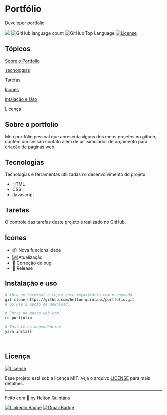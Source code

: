 # Portfólio

 Developer portfolio
 
 <p>
  <img src="https://img.shields.io/badge/Made%20by-Helton Quintãns-33cc95">
  <img alt="GitHub language count" src="https://img.shields.io/github/languages/count/helton-quintans/portfolio?color=33cc95">
  <img alt="GitHub Top Language" src="https://img.shields.io/github/languages/top/helton-quintans/portfolio?color=%2333cc95">
  <a href="https://opensource.org/licenses/MIT">
    <img alt="License" src="https://img.shields.io/badge/license-MIT-33cc95?style=flat-square">
  </a>
</p>


## Tópicos

[Sobre o Portfolio](#sobre-o-portfolio)

[Tecnologias](#tecnologias)

[Tarefas](#tarefas)

[Ícones](#ícones)

[Intalação e Uso](#instalação-e-uso)

[Licença](#licença)
<br>

## Sobre o portfolio

Meu portfólio pessoal que apresenta alguns dos meus projetos no github, contém um sessão contato além de um simulador de orçamento para criação de páginas web.

## Tecnologias

Tecnologias e ferramentas utilizadas no desenvolvimento do projeto:

- HTML
- CSS
- Javascript

 ## Tarefas

 O controle das tarefas deste projeto é realizado no GitHub.

## Ícones

- :package: Nova funcionalidade
- :up: Atualização
- :lady_beetle: Correção de bug
- :checkered_flag: Release

## Instalação e uso

```bash
# Abra um terminal e copie este repositório com o comando
git clone https://github.com/helton-quintans/portfolio.git
# ou use a opção de download.

# Entre na pasta web com
cd portfolio

# Instale as dependências
yarn install

```

<br>

## Licença

<a href="https://opensource.org/licenses/MIT">
    <img alt="License" src="https://img.shields.io/badge/license-MIT-7cd1a6?style=flat-square">
</a>

<br>

Esse projeto está sob a licença MIT. Veja o arquivo [LICENSE](/LICENSE) para mais detalhes.

---

Feito com :green_heart: by [Helton Quintãns](https://github.com/helton-quintans)

[![Linkedin Badge](https://img.shields.io/badge/-Helton%20Quintãns-7cd1a6?style=flat-square&logo=Linkedin&logoColor=white&link=https://www.linkedin.com/in/heltonquintans/)](https://www.linkedin.com/in/heltonquintans/)
[![Gmail Badge](https://img.shields.io/badge/-helton.quit@gmail.com-7cd1a6?style=flat-square&logo=Gmail&logoColor=white&link=mailto:helton.quit@gmail.com)](mailto:helton.quit@gmail.com)

